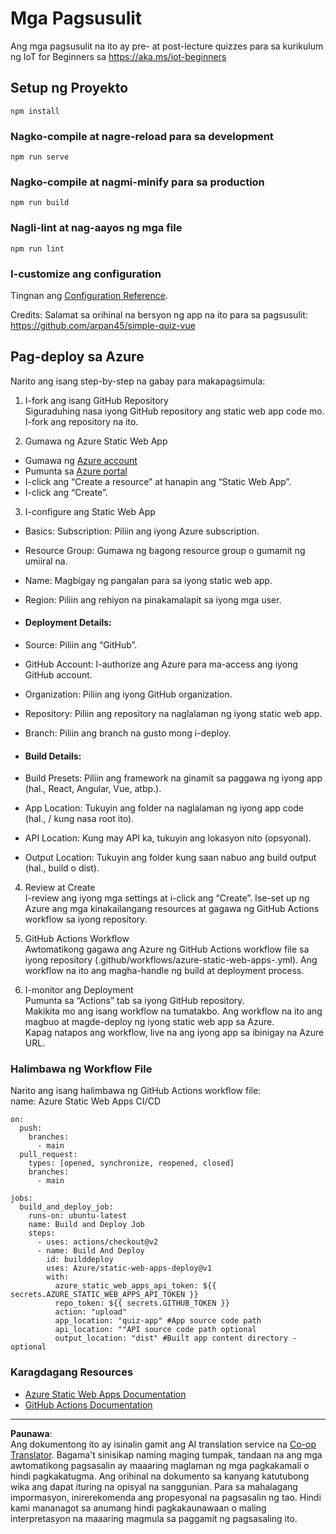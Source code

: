 <!--
CO_OP_TRANSLATOR_METADATA:
{
  "original_hash": "2a459ea9177fb0508ca96068ae1009d2",
  "translation_date": "2025-08-28T00:54:19+00:00",
  "source_file": "quiz-app/README.md",
  "language_code": "tl"
}
-->
# Mga Pagsusulit

Ang mga pagsusulit na ito ay pre- at post-lecture quizzes para sa kurikulum ng IoT for Beginners sa https://aka.ms/iot-beginners

## Setup ng Proyekto

```
npm install
```

### Nagko-compile at nagre-reload para sa development

```
npm run serve
```

### Nagko-compile at nagmi-minify para sa production

```
npm run build
```

### Nagli-lint at nag-aayos ng mga file

```
npm run lint
```

### I-customize ang configuration

Tingnan ang [Configuration Reference](https://cli.vuejs.org/config/).

Credits: Salamat sa orihinal na bersyon ng app na ito para sa pagsusulit: https://github.com/arpan45/simple-quiz-vue


## Pag-deploy sa Azure

Narito ang isang step-by-step na gabay para makapagsimula:

1. I-fork ang isang GitHub Repository  
Siguraduhing nasa iyong GitHub repository ang static web app code mo. I-fork ang repository na ito.

2. Gumawa ng Azure Static Web App  
- Gumawa ng [Azure account](http://azure.microsoft.com)  
- Pumunta sa [Azure portal](https://portal.azure.com)  
- I-click ang “Create a resource” at hanapin ang “Static Web App”.  
- I-click ang “Create”.

3. I-configure ang Static Web App  
- Basics: Subscription: Piliin ang iyong Azure subscription.  
- Resource Group: Gumawa ng bagong resource group o gumamit ng umiiral na.  
- Name: Magbigay ng pangalan para sa iyong static web app.  
- Region: Piliin ang rehiyon na pinakamalapit sa iyong mga user.

- #### Deployment Details:  
- Source: Piliin ang “GitHub”.  
- GitHub Account: I-authorize ang Azure para ma-access ang iyong GitHub account.  
- Organization: Piliin ang iyong GitHub organization.  
- Repository: Piliin ang repository na naglalaman ng iyong static web app.  
- Branch: Piliin ang branch na gusto mong i-deploy.

- #### Build Details:  
- Build Presets: Piliin ang framework na ginamit sa paggawa ng iyong app (hal., React, Angular, Vue, atbp.).  
- App Location: Tukuyin ang folder na naglalaman ng iyong app code (hal., / kung nasa root ito).  
- API Location: Kung may API ka, tukuyin ang lokasyon nito (opsyonal).  
- Output Location: Tukuyin ang folder kung saan nabuo ang build output (hal., build o dist).

4. Review at Create  
I-review ang iyong mga settings at i-click ang “Create”. Ise-set up ng Azure ang mga kinakailangang resources at gagawa ng GitHub Actions workflow sa iyong repository.

5. GitHub Actions Workflow  
Awtomatikong gagawa ang Azure ng GitHub Actions workflow file sa iyong repository (.github/workflows/azure-static-web-apps-<name>.yml). Ang workflow na ito ang magha-handle ng build at deployment process.

6. I-monitor ang Deployment  
Pumunta sa “Actions” tab sa iyong GitHub repository.  
Makikita mo ang isang workflow na tumatakbo. Ang workflow na ito ang magbuo at magde-deploy ng iyong static web app sa Azure.  
Kapag natapos ang workflow, live na ang iyong app sa ibinigay na Azure URL.

### Halimbawa ng Workflow File

Narito ang isang halimbawa ng GitHub Actions workflow file:  
name: Azure Static Web Apps CI/CD  
```
on:
  push:
    branches:
      - main
  pull_request:
    types: [opened, synchronize, reopened, closed]
    branches:
      - main

jobs:
  build_and_deploy_job:
    runs-on: ubuntu-latest
    name: Build and Deploy Job
    steps:
      - uses: actions/checkout@v2
      - name: Build And Deploy
        id: builddeploy
        uses: Azure/static-web-apps-deploy@v1
        with:
          azure_static_web_apps_api_token: ${{ secrets.AZURE_STATIC_WEB_APPS_API_TOKEN }}
          repo_token: ${{ secrets.GITHUB_TOKEN }}
          action: "upload"
          app_location: "quiz-app" #App source code path
          api_location: ""API source code path optional
          output_location: "dist" #Built app content directory - optional
```

### Karagdagang Resources  
- [Azure Static Web Apps Documentation](https://learn.microsoft.com/azure/static-web-apps/getting-started)  
- [GitHub Actions Documentation](https://docs.github.com/actions/use-cases-and-examples/deploying/deploying-to-azure-static-web-app)  

---

**Paunawa**:  
Ang dokumentong ito ay isinalin gamit ang AI translation service na [Co-op Translator](https://github.com/Azure/co-op-translator). Bagama't sinisikap naming maging tumpak, tandaan na ang mga awtomatikong pagsasalin ay maaaring maglaman ng mga pagkakamali o hindi pagkakatugma. Ang orihinal na dokumento sa kanyang katutubong wika ang dapat ituring na opisyal na sanggunian. Para sa mahalagang impormasyon, inirerekomenda ang propesyonal na pagsasalin ng tao. Hindi kami mananagot sa anumang hindi pagkakaunawaan o maling interpretasyon na maaaring magmula sa paggamit ng pagsasaling ito.